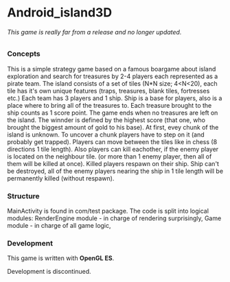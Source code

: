 # Android_island3D
###### *This game is really far from a release and no longer updated.*

### Concepts
This is a simple strategy game based on a famous boargame about island exploration and search for treasures by 2-4 players each represented as a pirate team.
The island consists of a set of tiles (N*N size; 4<N<20), each tile has it's own unique features (traps, treasures, blank tiles, fortresses etc.) Each team has 3 players and 1 ship. Ship
is a base for players, also is a place where to bring all of the treasures to. Each treasure brought to the ship counts as 1 score point. The game ends when no treasures are left on
the island. The winnder is defined by the highest score (that one, who brought the biggest amount of gold to his base). 
At first, evey chunk of the island is unknown. To uncover a chunk players have to step on it (and probably get trapped). Players can move between the tiles like in chess (8 directions 1 tile length).
Also players can kill eachother, if the enemy player is located on the neighbour tile. (or more than 1 enemy player, then all of them will be killed at once). Killed players respawn on their ship.
Ship can't be destroyed, all of the enemy players nearing the ship in 1 tile length will be permanently killed (without respawn). 

### Structure
MainActivity is found in com/test package. The code is split into logical modules: RenderEngine module - in charge of rendering surprisingly, Game module - in charge of all game logic,

### Development
This game is written with **OpenGL ES**.

Development is discontinued.
